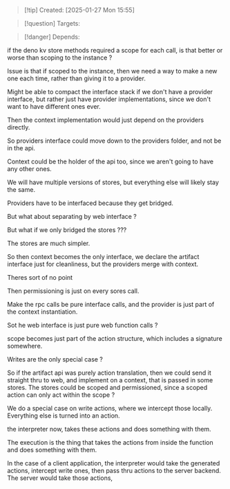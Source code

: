 
>[!tip] Created: [2025-01-27 Mon 15:55]

>[!question] Targets: 

>[!danger] Depends: 

if the deno kv store methods required a scope for each call, is that better or worse than scoping to the instance ?

Issue is that if scoped to the instance, then we need a way to make a new one each time, rather than giving it to a provider.

Might be able to compact the interface stack if we don't have a provider interface, but rather just have provider implementations, since we don't want to have different ones ever.

Then the context implementation would just depend on the providers directly.

So providers interface could move down to the providers folder, and not be in the api.

Context could be the holder of the api too, since we aren't going to have any other ones.

We will have multiple versions of stores, but everything else will likely stay the same.

Providers have to be interfaced because they get bridged.

But what about separating by web interface ?

But what if we only bridged the stores ???

The stores are much simpler.  

So then context becomes the only interface, we declare the artifact interface just for cleanliness, but the providers merge with context.

Theres sort of no point

Then permissioning is just on every sores call.

Make the rpc calls be pure interface calls, and the provider is just part of the context instantiation.

Sot he web interface is just pure web function calls ?

scope becomes just part of the action structure, which includes a signature somewhere.

Writes are the only special case ?

So if the artifact api was purely action translation, then we could send it straight thru to web, and implement on a context, that is passed in some  stores.  The stores could be scoped and permissioned, since a scoped action can only act within the scope ?

We do a special case on write actions, where we intercept those locally.  Everything else is turned into an action.

the interpreter now, takes these actions and does something with them.

The execution is the thing that takes the actions from inside the function and does something with them.

In the case of a client application, the interpreter would take the generated actions, intercept write ones, then pass thru actions to the server backend.  The server would take those actions, 





